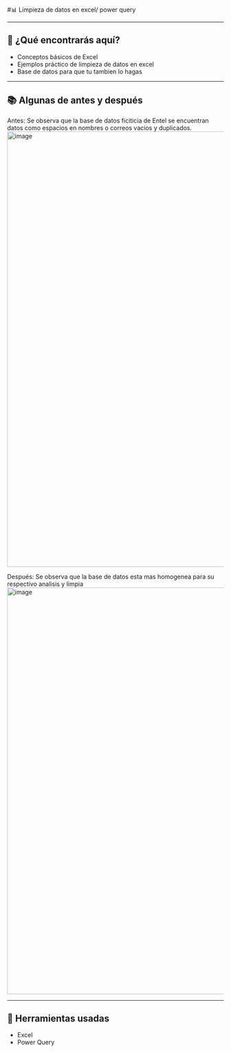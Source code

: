  #📊 Limpieza de datos en excel/ power query

---

## 🚀 ¿Qué encontrarás aquí?

- Conceptos básicos de Excel
- Ejemplos práctico de limpieza de datos en excel 
- Base de datos para que tu tambien lo hagas

---

## 📚 Algunas de antes y después

Antes:
Se observa que la base de datos ficiticia de Entel se encuentran datos como espacios en nombres o correos vacios y duplicados.
<img width="1918" height="1013" alt="image" src="https://github.com/user-attachments/assets/9e94ae68-25da-46da-ae57-1621e6f443e1" />

Después:
Se observa que la base de datos esta mas homogenea para su respectivo analisis y limpia
<img width="1918" height="946" alt="image" src="https://github.com/user-attachments/assets/ec93fa62-3a51-45d1-9557-b9b9ab94a3d8" />

---

## 🧰 Herramientas usadas

- Excel
- Power Query


